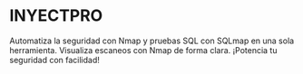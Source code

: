 # INYECTPRO
Automatiza la seguridad con Nmap y pruebas SQL con SQLmap en una sola herramienta. Visualiza escaneos con Nmap de forma clara. ¡Potencia tu seguridad con facilidad!

